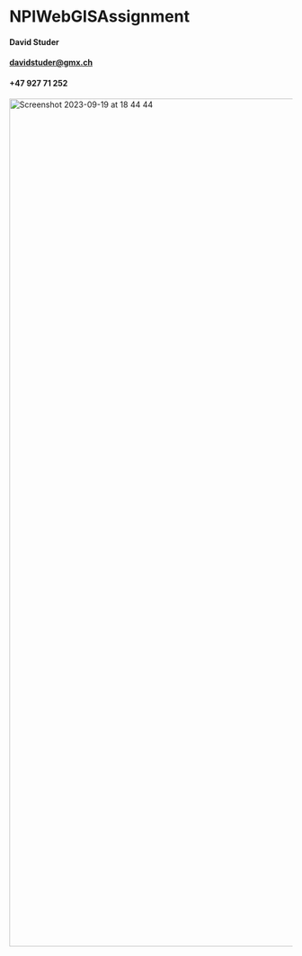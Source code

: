 # NPIWebGISAssignment

#### David Studer
#### davidstuder@gmx.ch
#### +47 927 71 252

<img width="1507" alt="Screenshot 2023-09-19 at 18 44 44" src="https://github.com/davstudr/NPIWebGISAssignment/assets/145550823/f8eedd05-4510-48a9-9642-d9b080c2f443">


